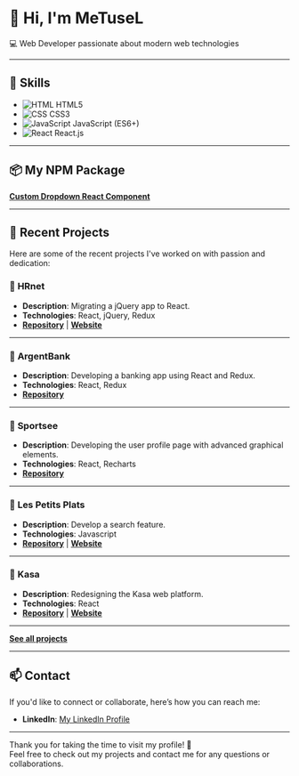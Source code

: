 # 👋 Hi, I'm **MeTuseL**  
💻 Web Developer passionate about modern web technologies

---

## 🌟 Skills

- ![HTML](https://img.shields.io/badge/HTML-5-orange) HTML5
- ![CSS](https://img.shields.io/badge/CSS-3-blue) CSS3
- ![JavaScript](https://img.shields.io/badge/JavaScript-ES6-yellow) JavaScript (ES6+)
- ![React](https://img.shields.io/badge/React-18.0.0-lightblue) React.js

---

## 📦 **My NPM Package**  
[**Custom Dropdown React Component**](https://www.npmjs.com/package/react-dropdown-metsel)  

---

## 🚀 Recent Projects

Here are some of the recent projects I've worked on with passion and dedication:

### 🔹 **HRnet**  
- **Description**: Migrating a jQuery app to React.  
- **Technologies**: React, jQuery, Redux  
- [**Repository**](https://github.com/MeTuseL/HRnet) | [**Website**](https://metusel.github.io/HRnet/)

---

### 🔹 **ArgentBank**  
- **Description**: Developing a banking app using React and Redux.  
- **Technologies**: React, Redux  
- [**Repository**](https://github.com/MeTuseL/ArgentBank) 

---

### 🔹 **Sportsee**  
- **Description**: Developing the user profile page with advanced graphical elements.  
- **Technologies**: React, Recharts  
- [**Repository**](https://github.com/MeTuseL/SportSee) 

---

### 🔹 **Les Petits Plats**  
- **Description**: Develop a search feature.  
- **Technologies**: Javascript  
- [**Repository**](https://github.com/MeTuseL/Les-petits-plats) | [**Website**](https://metusel.github.io/Les-petits-plats/)

---

### 🔹 **Kasa**  
- **Description**: Redesigning the Kasa web platform.  
- **Technologies**: React  
- [**Repository**](https://github.com/MeTuseL/Kasa) | [**Website**](https://metusel.github.io/Kasa/)

---

[**See all projects**](https://github.com/MeTuseL?tab=repositories)

---

## 📫 Contact

If you'd like to connect or collaborate, here’s how you can reach me:

- **LinkedIn**: [My LinkedIn Profile](https://www.linkedin.com/in/uly-austrie-45133a2ab)

---

Thank you for taking the time to visit my profile! 🚀  
Feel free to check out my projects and contact me for any questions or collaborations.
